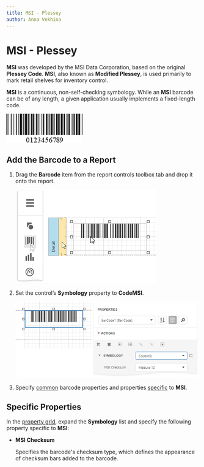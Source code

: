 ```yaml
---
title: MSI - Plessey
author: Anna Vekhina
---
```

# MSI - Plessey

**MSI** was developed by the MSI Data Corporation, based on the original **Plessey Code**. **MSI**, also known as **Modified Plessey**, is used primarily to mark retail shelves for inventory control.

**MSI** is a continuous, non-self-checking symbology. While an **MSI** barcode can be of any length, a given application usually implements a fixed-length code.

![](../../../../images/eurd-web-bar-code-msi-plessey.png)

## Add the Barcode to a Report

1. Drag the **Barcode** item from the report controls toolbox tab and drop it onto the report. 

    ![](../../../../images/eurd-web-add-bar-code-to-report.png)

2. Set the control’s **Symbology** property to **CodeMSI**. 

    ![](../../../../images/msi-in-designer.png)

3. Specify [common](add-bar-codes-to-a-report.md) barcode properties and properties [specific](#specific-properties) to **MSI**.

## Specific Properties

In the [property grid](../../report-designer-tools/ui-panels/properties-panel.md), expand the **Symbology** list and specify the following property specific to **MSI**:

* **MSI Checksum**

    Specifies the barcode's checksum type, which defines the appearance of checksum bars added to the barcode.